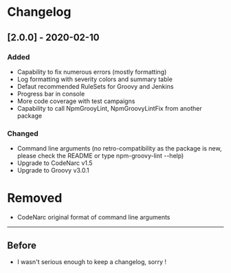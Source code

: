 # Changelog

## [2.0.0] - 2020-02-10

### Added

- Capability to fix numerous errors (mostly formatting)
- Log formatting with severity colors and summary table
- Defaut recommended RuleSets for Groovy and Jenkins
- Progress bar in console
- More code coverage with test campaigns
- Capability to call NpmGrooyLint, NpmGroovyLintFix from another package

### Changed

- Command line arguments (no retro-compatibility as the package is new, please check the README or type npm-groovy-lint --help)
- Upgrade to CodeNarc v1.5
- Upgrade to Groovy v3.0.1

# Removed

- CodeNarc original format of command line arguments

___
## Before

 - I wasn't serious enough to keep a changelog, sorry !








